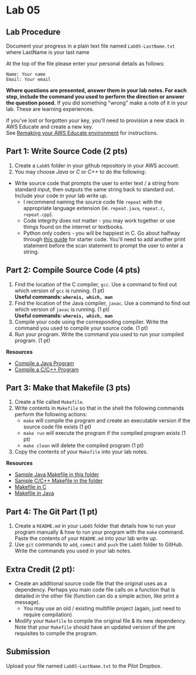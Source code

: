 # Lab 05

## Lab Procedure

Document your progress in a plain text file named `Lab05-LastName.txt`  
where LastName is your last name

At the top of the file please enter your personal details as follows:

```
Name: Your name
Email: Your email

```

**Where questions are presented, answer them in your lab notes. For each step, include the command you used to perform the direction or answer the question posed.** If you did something "wrong" make a note of it in your lab. These are learning experiences.

If you've lost or forgotten your key, you'll need to provision a new stack in AWS Educate and create a new key.  
See [Remaking your AWS Educate environment](../../..) for instructions.

## Part 1: Write Source Code (2 pts)

1. Create a `Lab05` folder in your github repository in your AWS account.
2. You may choose _Java_ or _C_ or _C++_ to do the following:

- Write source code that prompts the user to enter text / a string from standard input, then outputs the same string back to standard out. Include your code in your lab write up.
  - I recommend naming the source code file `repeat` with the appropriate language extension (ie. `repeat.java`, `repeat.c`, `repeat.cpp`).
  - Code integrity does not matter - you may work together or use things found on the internet or textbooks.
  - Python only coders - you will be happiest in C. Go about halfway through [this guide](https://www.geeksforgeeks.org/strings-in-c-2/) for starter code. You'll need to add another print statement before the scan statement to prompt the user to enter a string.

## Part 2: Compile Source Code (4 pts)

1. Find the location of the C compiler, `gcc`. Use a command to find out which version of `gcc` is running. (1 pt)  
   **Useful commands: `whereis, which, man`**
2. Find the location of the Java compiler, `javac`. Use a command to find out which version of `javac` is running. (1 pt)  
   **Useful commands: `whereis, which, man`**
3. Compile your code using the corresponding compiler. Write the command you used to compile your source code. (1 pt)
4. Run your program. Write the command you used to run your compiled program. (1 pt)

**Resources**

- [Compile a Java Program](https://beginnersbook.com/2013/05/first-java-program/)
- [Compile a C/C++ Program](https://www3.ntu.edu.sg/home/ehchua/programming/cpp/gcc_make.html)

## Part 3: Make that Makefile (3 pts)

1. Create a file called `Makefile`.
2. Write contents in `Makefile` so that in the shell the following commands perform the following actions:
   - `make` will compile the program and create an executable version if the source code file exists (1 pt)
   - `make run` will execute the program if the compiled program exists (1 pt)
   - `make clean` will delete the compiled program (1 pt)
3. Copy the contents of your `Makefile` into your lab notes.

**Resources**

- [Sample Java Makefile in this folder](./Makefile-Java)
- [Sample C/C++ Makefile in the folder](./Makefile-C)
- [Makefile in C](https://www.cs.swarthmore.edu/~newhall/unixhelp/howto_makefiles.html#C)
- [Makefile in Java](https://www.cs.swarthmore.edu/~newhall/unixhelp/howto_makefiles.html#java)

## Part 4: The Git Part (1 pt)

1. Create a `README.md` in your `Lab05` folder that details how to run your program manually & how to run your program with the `make` command. Paste the contents of your `README.md` into your lab write up.
2. Use `git` commands to `add`, `commit` and `push` the `Lab05` folder to GitHub. Write the commands you used in your lab notes.

## Extra Credit (2 pt):

- Create an additional source code file that the original uses as a dependency. Perhaps you main code file calls on a function that is detailed in the other file (function can do a simple action, like print a message).
  - You may use an old / existing multifile project (again, just need to require compilation)
- Modify your `Makefile` to compile the original file & its new dependency. Note that your `Makefile` should have an updated version of the pre requisites to compile the program.

## Submission

Upload your file named `Lab05-LastName.txt` to the Pilot Dropbox.
